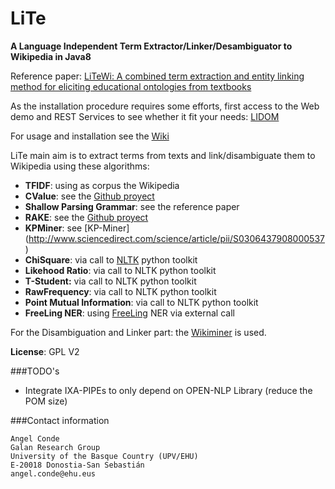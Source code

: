 # LiTe
**A Language Independent Term Extractor/Linker/Desambiguator to Wikipedia in Java8**

Reference paper: [LiTeWi: A combined term extraction and entity linking method for eliciting educational ontologies from textbooks](http://onlinelibrary.wiley.com/doi/10.1002/asi.23398/abstract)

As the installation procedure requires some efforts, first access to the Web demo and REST Services to see whether it fit your needs: [LIDOM](http://galan.ehu.es/lidom/)

For usage and installation see the [Wiki](https://github.com/Neuw84/LiTe/wiki)

LiTe main aim is to extract terms from texts and link/disambiguate them to Wikipedia using these algorithms:
* **TFIDF**: using as corpus the Wikipedia
* **CValue**: see the  [Github proyect](https://github.com/Neuw84/CValue-TermExtraction)
* **Shallow Parsing Grammar**: see the reference paper
* **RAKE**: see the [Github proyect](https://github.com/Neuw84/RAKE-Java)
* **KPMiner**: see [KP-Miner] (http://www.sciencedirect.com/science/article/pii/S0306437908000537)
* **ChiSquare**: via call to [NLTK](http://www.nltk.org/) python toolkit
* **Likehood Ratio**: via call to NLTK python toolkit
* **T-Student:** via call to NLTK python toolkit
* **RawFrequency**: via call to NLTK python toolkit
* **Point Mutual Information**: via call to NLTK python toolkit
* **FreeLing NER**: using [FreeLing](http://nlp.lsi.upc.edu/freeling/) NER via external call

For the Disambiguation and Linker part: the [Wikiminer](http://www.sciencedirect.com/science/article/pii/S000437021200077X) is used. 

**License**: GPL V2

###TODO's
- Integrate IXA-PIPEs to only depend on OPEN-NLP Library (reduce the POM size)

###Contact information
````shell
Angel Conde
Galan Research Group
University of the Basque Country (UPV/EHU)
E-20018 Donostia-San Sebastián
angel.conde@ehu.eus
````







